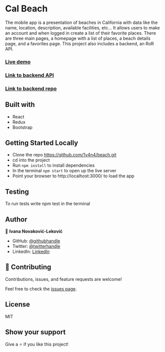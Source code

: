 # Cal Beach

The mobile app is a presentation of beaches in California with data like the name, location, description, available facilities, etc... It allows users to make an account and when logged in create a list of their favorite places. There are three main pages, a homepage with a list of places, a beach details page, and a favorites page. 
This project also includes a backend, an RoR API.


### [Live demo](https://1v4n4.github.io/beach/)
### [Link to backend API](https://calbeach.herokuapp.com)
### [Link to backend repo](https://github.com/1v4n4/back)

## Built with
- React
- Redux
- Bootstrap

## Getting Started Locally
- Clone the repo https://github.com/1v4n4/beach.git
- cd into the project
- Run `npm install` to install dependencies
- In the terminal `npm start` to open up the live server
- Point your browser to http://localhost:3000/ to load the app

## Testing
To run tests write npm test in the terminal

## Author
👤 **Ivana Novaković-Leković**

- GitHub: [@githubhandle](https://github.com/1v4n4)
- Twitter: [@twitterhandle](https://twitter.com/codeIv1)
- LinkedIn: [LinkedIn](https://www.linkedin.com/in/1v4n4/)


## 🤝 Contributing

Contributions, issues, and feature requests are welcome!

Feel free to check the [issues page](https://github.com/1v4n4/beach.git/issues).

## License

MIT

## Show your support

Give a ⭐️ if you like this project!
